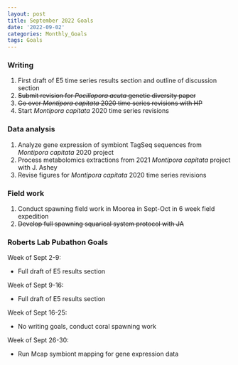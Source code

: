 ```yaml
---
layout: post
title: September 2022 Goals
date: '2022-09-02'
categories: Monthly_Goals
tags: Goals
---
```

### Writing   
1. First draft of E5 time series results section and outline of discussion section         
2. ~~Submit revision for *Pocillopora acuta* genetic diversity paper~~   
3. ~~Go over *Montipora capitata* 2020 time series revisions with HP~~  
4. Start *Montipora capitata* 2020 time series revisions

### Data analysis       
1. Analyze gene expression of symbiont TagSeq sequences from *Montipora capitata* 2020 project        
2. Process metabolomics extractions from 2021 *Montipora capitata* project with J. Ashey  
3. Revise figures for *Montipora capitata* 2020 time series revisions  

### Field work
1. Conduct spawning field work in Moorea in Sept-Oct in 6 week field expedition  
2. ~~Develop full spawning squarical system protocol with JA~~        

### Roberts Lab Pubathon Goals  

Week of Sept 2-9:  
- Full draft of E5 results section 

Week of Sept 9-16: 
- Full draft of E5 results section

Week of Sept 16-25: 
- No writing goals, conduct coral spawning work   

Week of Sept 26-30: 
- Run Mcap symbiont mapping for gene expression data  